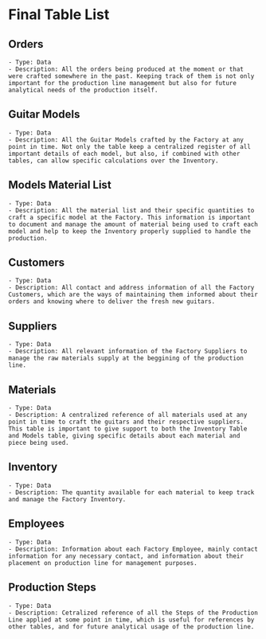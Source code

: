 # Final Table List

## Orders
    - Type: Data
    - Description: All the orders being produced at the moment or that were crafted somewhere in the past. Keeping track of them is not only important for the production line management but also for future analytical needs of the production itself.

## Guitar Models
    - Type: Data
    - Description: All the Guitar Models crafted by the Factory at any point in time. Not only the table keep a centralized register of all important details of each model, but also, if combined with other tables, can allow specific calculations over the Inventory.

## Models Material List
    - Type: Data
    - Description: All the material list and their specific quantities to craft a specific model at the Factory. This information is important to document and manage the amount of material being used to craft each model and help to keep the Inventory properly supplied to handle the production.

## Customers
    - Type: Data
    - Description: All contact and address information of all the Factory Customers, which are the ways of maintaining them informed about their orders and knowing where to deliver the fresh new guitars.

## Suppliers
    - Type: Data
    - Description: All relevant information of the Factory Suppliers to manage the raw materials supply at the beggining of the production line. 

## Materials
    - Type: Data
    - Description: A centralized reference of all materials used at any point in time to craft the guitars and their respective suppliers. This table is important to give support to both the Inventory Table and Models table, giving specific details about each material and piece being used. 

## Inventory
    - Type: Data
    - Description: The quantity available for each material to keep track and manage the Factory Inventory.

## Employees
    - Type: Data
    - Description: Information about each Factory Employee, mainly contact information for any necessary contact, and information about their placement on production line for management purposes.

## Production Steps
    - Type: Data
    - Description: Cetralized reference of all the Steps of the Production Line applied at some point in time, which is useful for references by other tables, and for future analytical usage of the production line. 


